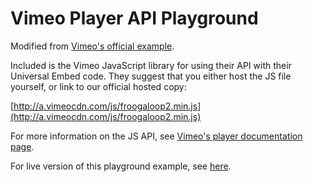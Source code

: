 Vimeo Player API Playground
===========================

Modified from [Vimeo's official example](https://github.com/vimeo/player-api).

Included is the Vimeo JavaScript library for using their API with their Universal Embed code.
They suggest that you either host the JS file yourself, or link to our official hosted copy:

[http://a.vimeocdn.com/js/froogaloop2.min.js](http://a.vimeocdn.com/js/froogaloop2.min.js)

For more information on the JS API, see [Vimeo's player documentation page](https://developer.vimeo.com/player/js-api).

For live version of this playground example, see [here](http://player.vimeo.com/playground).
